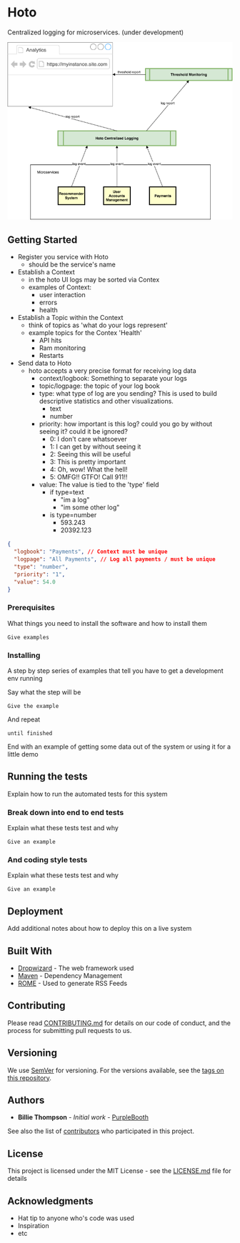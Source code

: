 # Hoto

Centralized logging for microservices. (under development)

![Hoto Design Doc](/docs/assets/Hoto.png?raw=true)

## Getting Started

- Register you service with Hoto
    - should be the service's name
- Establish a Context
    - in the hoto UI logs may be sorted via Contex
    - examples of Context:
        - user interaction
        - errors
        - health
- Establish a Topic within the Context
    - think of topics as 'what do your logs represent'
    - example topics for the Contex 'Health'
        - API hits
        - Ram monitoring
        - Restarts
- Send data to Hoto
    - hoto accepts a very precise format for receiving log data
        - context/logbook: Something to separate your logs
        - topic/logpage: the topic of your log book
        - type: what type of log are you sending? This is used to build descriptive statistics and other visualizations.
            - text
            - number
        - priority: how important is this log? could you go by without seeing it? could it be ignored?
            - 0: I don't care whatsoever
            - 1: I can get by without seeing it
            - 2: Seeing this will be useful
            - 3: This is pretty important
            - 4: Oh, wow! What the hell!
            - 5: OMFG!! GTFO! Call 911!!
        - value: The value is tied to the 'type' field
            - if type=text
                - "im a log"
                - "im some other log"
            - is type=number
                - 593.243
                - 20392.123
```json
{
  "logbook": "Payments", // Context must be unique
  "logpage": "All Payments", // Log all payments / must be unique
  "type": "number",
  "priority": "1",
  "value": 54.0
}
```
  
### Prerequisites

What things you need to install the software and how to install them

```
Give examples
```

### Installing

A step by step series of examples that tell you have to get a development env running

Say what the step will be

```
Give the example
```

And repeat

```
until finished
```

End with an example of getting some data out of the system or using it for a little demo

## Running the tests

Explain how to run the automated tests for this system

### Break down into end to end tests

Explain what these tests test and why

```
Give an example
```

### And coding style tests

Explain what these tests test and why

```
Give an example
```

## Deployment

Add additional notes about how to deploy this on a live system

## Built With

* [Dropwizard](http://www.dropwizard.io/1.0.2/docs/) - The web framework used
* [Maven](https://maven.apache.org/) - Dependency Management
* [ROME](https://rometools.github.io/rome/) - Used to generate RSS Feeds

## Contributing

Please read [CONTRIBUTING.md](https://gist.github.com/PurpleBooth/b24679402957c63ec426) for details on our code of conduct, and the process for submitting pull requests to us.

## Versioning

We use [SemVer](http://semver.org/) for versioning. For the versions available, see the [tags on this repository](https://github.com/your/project/tags). 

## Authors

* **Billie Thompson** - *Initial work* - [PurpleBooth](https://github.com/PurpleBooth)

See also the list of [contributors](https://github.com/your/project/contributors) who participated in this project.

## License

This project is licensed under the MIT License - see the [LICENSE.md](LICENSE.md) file for details

## Acknowledgments

* Hat tip to anyone who's code was used
* Inspiration
* etc
